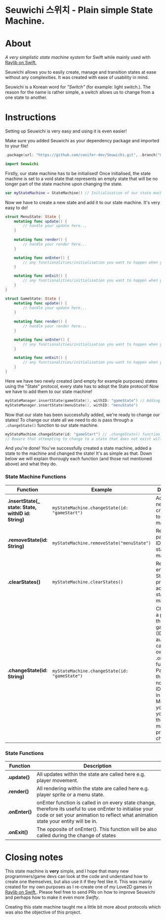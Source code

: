 # Seuwichi 스위치 - Plain simple State Machine.

About
=====
*A very simplistic state machine system* for Swift while mainly used with [Raylib on Swift.](https://github.com/STREGAsGate/Raylib)

Seuwichi allows you to easily create, manage and transition states at ease without any complexities. It was created with ease of usability in mind.

Seuwichi is a Korean word for *"Switch"* (for example: light switch.). The reason for the name is rather simple, a switch allows us to change from a one state to another.

Instructions
=====
Setting up Seuwichi is very easy and using it is even easier!

Make sure you added Seuwichi as your dependency package and imported to your file!

```swift
.package(url: "https://github.com/conifer-dev/Seuwichi.git", .branch("main"))
```

```swift
import Seuwichi
```

Firstly, our state machine has to be initialised! Once initialised, the state machine is set to a void state that represents an empty state that will be no longer part of the state machine upon changing the state.

```swift
var myStateMachine = StateMachine() // Initialisation of our state machine
```

Now we have to create a new state and add it to our state machine. It's very easy to do!
```swift
struct MenuState: State {
    mutating func update() { 
        // handle your update here... 
    }
    
    mutating func render() {
        // handle your render here... 
    }

    mutating func onEnter() {
        // any functionalities/initialisation you want to happen when you enter/switch to the state...
    }

    mutating func onExit() {
        // any functionalities/initialisation you want to happen when you exit/switch from the state...
    }
}

struct GameState: State {
    mutating func update() { 
        // handle your update here... 
    }
    
    mutating func render() {
        // handle your render here... 
    }

    mutating func onEnter() {
        // any functionalities/initialisation you want to happen when you enter/switch to the state...
    }

    mutating func onExit() {
        // any functionalities/initialisation you want to happen when you exit/switch from the state...
    }
}
```
Here we have two newly created (and empty for example purposes) states using the "State" protocol, every state has to adopt the State protocol! Now we have to add them to our state machine!

```swift
myStateManager.insertState(gameState(), withID: "gameState") // Adding our newly created state to our state machine. All states are stored within a dictionary.
myStateManager.insertState(menuState(), withID: "menuState")
```
Now that our state has been successfully added, we're ready to change our states! To change our state all we need to do is pass through a `.changeState()` function to our state machine.

```swift
myStateMachine.changeState(id: "gameStart") // .changeState() function takes in a single parameter "id" that looks into our dictionary of states previously added.
// Beware that attempting to change to a state that does not exist will result in an error!
```
And you're done! You've successfully created a state machine, added a state to the machine and changed the state! It's as simple as that.
Down below we will explain thorougly each function (and those not mentioned above) and what they do.

### State Machine Functions

| Function    | Example               | Description                                                                                                                                                                               |
| ----------|-----------------------|-------------------------------------------------------------------------------------------------------------------------------------------------------------------------------------------|
| **.insertState(_ state: State, withID id: String)** | `myStateMachine.changeState(id: "gameStart")`  | Adds a newly created state to our state machine. |
| __.removeState(id: String)__ | `myStateMachine.removeState("menuState")`   | Removes the passed state ID from our state machine.  |
| __.clearStates()__   | `myStateMachine.clearStates()` | Removes all entries of States previously added to our state machine.                                              |
| __.changeState(id: String)__ | `myStateMachine.changeState(id: "gameState")`  | Changing to a passed through game state (ID). This will automatically call states own .onEnter() function. Passing through nonexistent ID will result in an error! Make sure you added your state to the state machine prior to changing.| 

### State Functions

| Function | Description |
|---|---|
| __.update()__ | All updates within the state are called here e.g. player movement. |
| __.render()__ | All rendering within the state are called here e.g. player sprite or a menu state. |
| __.onEnter()__ | onEnter function is called in on every state change, therefore its useful to use onEnter to initialise your code or set your animation to reflect what animation state your entity will be in. |
| __.onExit()__ | The opposite of onEnter(). This function will be also called during the change of states |

Closing notes
=====
This state machine is **very** simple, and I hope that many new programmers/game devs can look at the code and understand how to create one themselves, but also use it if they feel like it. This was mainly created for my own purposes as I re-create one of my Love2D games in [Raylib on Swift.](https://github.com/STREGAsGate/Raylib). Please feel free to send PRs on how to improve Seuwichi and perhaps how to make it even more *Swifty*.

Creating this state machine taught me a little bit more about protocols which was also the objective of this project.
